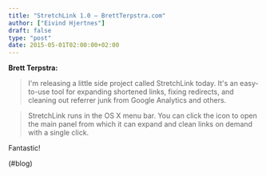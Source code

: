 ```yaml
---
title: "StretchLink 1.0 – BrettTerpstra.com"
author: ["Eivind Hjertnes"]
draft: false
type: "post"
date: 2015-05-01T02:00:00+02:00
---
```


**Brett Terpstra:**

> I'm releasing a little side project called StretchLink today. It's an
> easy-to-use tool for expanding shortened links, fixing redirects, and
> cleaning out referrer junk from Google Analytics and others.

<!--quoteend-->

> StretchLink runs in the OS X menu bar. You can click the icon to open
> the main panel from which it can expand and clean links on demand with
> a single click.

Fantastic!

(#blog)
